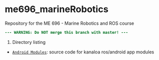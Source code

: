 # me696_marineRobotics
Repository for the ME 696 - Marine Robotics and ROS course

``` diff
--- WARNING: Do NOT merge this branch with master! ---
```

1. Directory listing
 - [`Android Modules`](</Android Modules>): source code for kanaloa ros/android app modules

